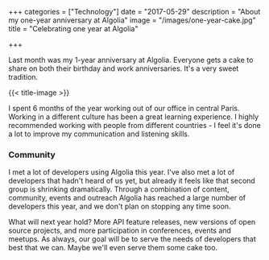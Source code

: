 +++
categories = ["Technology"]
date = "2017-05-29"
description = "About my one-year anniversary at Algolia"
image = "/images/one-year-cake.jpg"
title = "Celebrating one year at Algolia"

+++

Last month was my 1-year anniversary at Algolia. Everyone gets a cake to share on both their birthday and work anniversaries. It's a very sweet tradition.

{{< title-image >}}

I spent 6 months of the year working out of our office in central Paris. Working in a different culture has been a great learning experience. I highly recommended working with people from different countries - I feel it's done a lot to improve my communication and listening skills.

### Community

I met a lot of developers using Algolia this year. I've also met a lot of developers that hadn't heard of us yet, but already it feels like that second group is shrinking dramatically. Through a combination of content, community, events and outreach Algolia has reached a large number of developers this year, and we don't plan on stopping any time soon.

What will next year hold? More API feature releases, new versions of open source projects, and more participation in conferences, events and meetups. As always, our goal will be to serve the needs of developers that best that we can. Maybe we'll even serve them some cake too.
